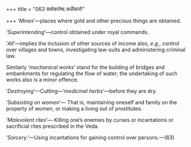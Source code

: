 +++
title = "063 सर्वाकारेष्व् अधीकारो"

+++
‘*Mines*’—places where gold and other precious things are obtained.

‘*Superintending*’—control obtained under royal commands.

‘*All*’—implies the inclusion of other sources of income also, *e.g*.,
control over villages and towns, investigating law-suits and
administering criminal law.

Similarly ‘*mechanical works*’ stand for the building of bridges and
embankments for regulating the flow of water; the undertaking of such
works also is a minor offence.

‘*Destroying*’—Cutting—‘*medicinal herbs*’—before they are dry.

‘*Subsisting on women*’— That is, maintaining oneself and family on the
property of women, or making a living out of prostitutes.

‘*Malevolent rites*’— Killing one’s enemies by curses or incantations or
sacrificial rites prescribed in the Veda.

‘*Sorcery*.’—Using incantations for gaining control over persons.—(63)


